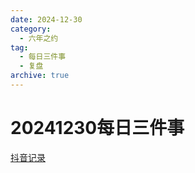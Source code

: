 ```yaml
---
date: 2024-12-30
category:
  - 六年之约
tag:
  - 每日三件事
  - 复盘
archive: true
---
```


# 20241230每日三件事

[抖音记录](https://www.douyin.com/user/MS4wLjABAAAAmKaQG1sbK0e5svJaVzHsN8HOW4GCUCVVmcx5bRP6wY4?modal_id=7454190602691939634)